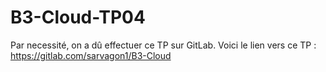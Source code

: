 # B3-Cloud-TP04
Par necessité, on a dû effectuer ce TP sur GitLab. Voici le lien vers ce TP :
https://gitlab.com/sarvagon1/B3-Cloud